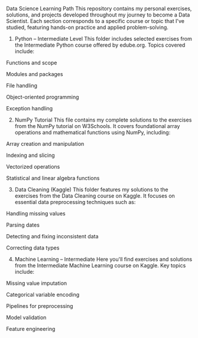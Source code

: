 Data Science Learning Path
This repository contains my personal exercises, solutions, and projects developed throughout my journey to become a Data Scientist. Each section corresponds to a specific course or topic that I've studied, featuring hands-on practice and applied problem-solving.

1. Python – Intermediate Level
This folder includes selected exercises from the Intermediate Python course offered by edube.org. Topics covered include:

Functions and scope

Modules and packages

File handling

Object-oriented programming

Exception handling

2. NumPy Tutorial
This file contains my complete solutions to the exercises from the NumPy tutorial on W3Schools. It covers foundational array operations and mathematical functions using NumPy, including:

Array creation and manipulation

Indexing and slicing

Vectorized operations

Statistical and linear algebra functions

3. Data Cleaning (Kaggle)
This folder features my solutions to the exercises from the Data Cleaning course on Kaggle. It focuses on essential data preprocessing techniques such as:

Handling missing values

Parsing dates

Detecting and fixing inconsistent data

Correcting data types

4. Machine Learning – Intermediate
Here you'll find exercises and solutions from the Intermediate Machine Learning course on Kaggle. Key topics include:

Missing value imputation

Categorical variable encoding

Pipelines for preprocessing

Model validation

Feature engineering
